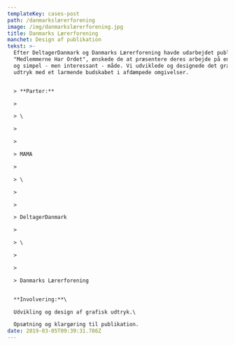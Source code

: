 ```yaml
---
templateKey: cases-post
path: /danmarkslærerforening
image: /img/danmarkslærerforening.jpg
title: Danmarks Lærerforening
manchet: Design af publikation
tekst: >-
  Efter DeltagerDanmark og Danmarks Lærerforening havde udarbejdet publikationen
  "Medlemmerne Har Ordet", ønskede de at præsentere deres arbejde på en æstetisk
  og simpel - men interessant - måde. Vi udviklede og designede det grafiske
  udtryk med et larmende budskabet i afdæmpede omgivelser.


  > **Parter:**

  >

  > \

  >

  >

  > MAMA

  >

  > \

  >

  >

  > DeltagerDanmark

  >

  > \

  >

  >

  > Danmarks Lærerforening


  **Involvering:**\

  Udvikling og design af grafisk udtryk.\

  Opsætning og klargøring til publikation.
date: 2019-03-05T09:39:31.786Z
---
```


